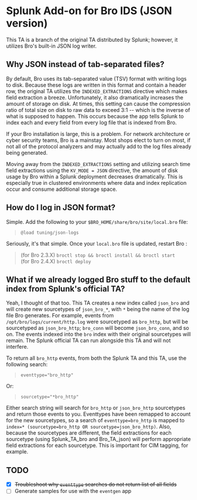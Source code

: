 # Splunk Add-on for Bro IDS (JSON version)

This TA is a branch of the original TA distributed by Splunk; however, it utilizes Bro's built-in JSON log writer.

## Why JSON instead of tab-separated files?

By default, Bro uses its tab-separated value (TSV) format with writing logs to disk. Because these logs are written in this format and contain a header row, the original TA utilizes the `INDEXED_EXTRACTIONS` directive which makes field extraction a breeze. Unfortunately, it also dramatically increases the amount of storage on disk. At times, this setting can cause the compression ratio of total size on disk to raw data to exceed 3:1 -- which is the inverse of what is supposed to happen. This occurs because the app tells Splunk to index each and every field from every log file that is indexed from Bro.

If your Bro installation is large, this is a problem. For network architecture or cyber security teams, Bro is a mainstay. Most shops elect to turn on most, if not all of the protocol analyzers and may actually add to the log files already being generated.

Moving away from the `INDEXED_EXTRACTIONS` setting and utilizing search time field extractions using the `KV_MODE = JSON` directive, the amount of disk usage by Bro within a Splunk deployment decreases dramatically. This is especially true in clustered environments where data and index replication occur and consume additional storage space.

## How do I log in JSON format?

Simple. Add the following to your `$BRO_HOME/share/bro/site/local.bro` file:

> `@load tuning/json-logs`

Seriously, it's that simple. Once your `local.bro` file is updated, restart Bro :

> (for Bro 2.3.X) `broctl stop && broctl install && broctl start`  
> (for Bro 2.4.X) `broctl deploy`

## What if we already logged Bro stuff to the default index from Splunk's official TA?

Yeah, I thought of that too.  This TA creates a new index called `json_bro` and will create new sourcetypes of `json_bro_*`, with `*` being the name of the log file Bro generates. For example, events from `/opt/bro/logs/current/http.log` were sourcetyped as `bro_http`, but will be sourcetyped as `json_bro_http`; `bro_conn` will become `json_bro_conn`, and so on. The events indexed into the `bro` index with their original sourcetypes will remain. The Splunk official TA can run alongside this TA and will not interfere.

To return all `bro_http` events, from both the Splunk TA and this TA, use the following search:

> `eventtype="bro_http"`

Or:

> `sourcetype="*bro_http"`

Either search string will search for `bro_http` or `json_bro_http` sourcetypes and return those events to you. Eventtypes have been remapped to account for the new sourcetypes, so a search of `eventtype=bro_http` is mapped to `index=* (sourcetype=bro_http OR sourcetype=json_bro_http)`. Also, because the sourcetypes are different, the field extractions for each sourcetype (using Splunk_TA_bro and Bro_TA_json) will perform appropriate field extractions for each sourcetype. This is important for CIM tagging, for example.

## TODO
- [x] ~~Troubleshoot why `eventtype` searches do not return list of all fields~~
- [ ] Generate samples for use with the `eventgen` app